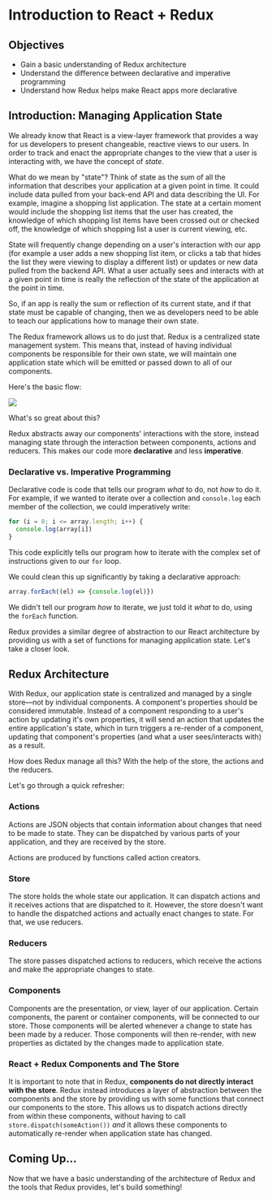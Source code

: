 # Introduction to React + Redux

## Objectives

* Gain a basic understanding of Redux architecture 
* Understand the difference between declarative and imperative programming
* Understand how Redux helps make React apps more declarative


## Introduction: Managing Application State

We already know that React is a view-layer framework that provides a way for us developers to present changeable, reactive views to our users. In order to track and enact the appropriate changes to the view that a user is interacting with, we have the concept of *state*. 

What do we mean by "state"? Think of state as the sum of all the information that describes your application at a given point in time. It could include data pulled from your back-end API and data describing the UI. For example, imagine a shopping list application. The state at a certain moment would include the shopping list items that the user has created, the knowledge of which shopping list items have been crossed out or checked off, the knowledge of which shopping list a user is current viewing, etc. 

State will frequently change depending on a user's interaction with our app (for example a user adds a new shopping list item, or clicks a tab that hides the list they were viewing to display a different list) or updates or new data pulled from the backend API. What a user actually sees and interacts with at a given point in time is really the reflection of the state of the application at the point in time. 

So, if an app is really the sum or reflection of its current state, and if that state must be capable of changing, then we as developers need to be able to teach our applications how to manage their own state. 

The Redux framework allows us to do just that. Redux is a centralized state management system. This means that, instead of having individual components be responsible for their own state, we will maintain one application state which will be emitted or passed down to all of our components. 

Here's the basic flow:

![](https://s3-us-west-2.amazonaws.com/curriculum-content/web-development/react/react-diagram.png)

What's so great about this?

Redux abstracts away our components' interactions with the store, instead managing state through the interaction between components, actions and reducers. This makes our code more **declarative** and less **imperative**. 

### Declarative vs. Imperative Programming

Declarative code is code that tells our program *what* to do, not *how* to do it. For example, if we wanted to iterate over a collection and `console.log` each member of the collection, we could imperatively write:

```javascript
for (i = 0; i <= array.length; i++) {
  console.log(array[i])
}
``` 

This code explicitly tells our program how to iterate with the complex set of instructions given to our `for` loop. 

We could clean this up significantly by taking a declarative approach:

```javascript
array.forEach((el) => {console.log(el)})
```

We didn't tell our program *how* to iterate, we just told it *what* to do, using the `forEach` function. 

Redux provides a similar degree of abstraction to our React architecture by providing us with a set of functions for managing application state. Let's take a closer look. 

## Redux Architecture

With Redux, our application state is centralized and managed by a single store––not by individual components. A component's properties should be considered immutable. Instead of a component responding to a user's action by updating it's own properties, it will send an action that updates the entire application's state, which in turn triggers a re-render of a component, updating that component's properties (and what a user sees/interacts with) as a result.

How does Redux manage all this? With the help of the store, the actions and the reducers.

Let's go through a quick refresher:

### Actions

Actions are JSON objects that contain information about changes that need to be made to state. They can be dispatched by various parts of your application, and they are received by the store.

Actions are produced by functions called action creators.

### Store

The store holds the whole state our application. It can dispatch actions and it receives actions that are dispatched to it. However, the store doesn't want to handle the dispatched actions and actually enact changes to state. For that, we use reducers.

### Reducers

The store passes dispatched actions to reducers, which receive the actions and make the appropriate changes to state.

### Components

Components are the presentation, or view, layer of our application. Certain components, the parent or container components, will be connected to our store. Those components will be alerted whenever a change to state has been made by a reducer. Those components will then re-render, with new properties as dictated by the changes made to application state.

 
### React + Redux Components and The Store

It is important to note that in Redux, **components do not directly interact with the store**. Redux instead introduces a layer of abstraction between the components and the store by providing us with some functions that connect our components to the store. This allows us to dispatch actions directly from within these components, without having to call `store.dispatch(someAction())` *and* it allows these components to automatically re-render when application state has changed. 

## Coming Up...

Now that we have a basic understanding of the architecture of Redux and the tools that Redux provides, let's build something!

















